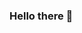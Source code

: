 ### Hello there 👋

<!--
**ExtremePhantom/extremephantom** is a ✨ _special_ ✨ repository because its `README.md` (this file) appears on your GitHub profile.

## Hello, my name Yunkai Fan, I am currently a student at University of Toronto Mississauga, studying in Statistic specialist, math minor and computer science minor.
## I'm fluent in Mandarin and English, and able to program in Python, Java, C, C#, R, HTML.
